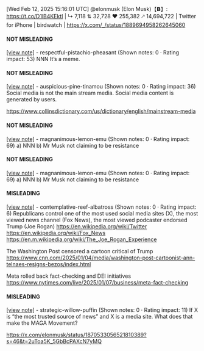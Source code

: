[Wed Feb 12, 2025 15:16:01 UTC] @elonmusk (Elon Musk)【𝗕】: https://t.co/D1lB4KEktI | ↳ 7,118 ⇅ 32,728 ♥ 255,382 🡕 14,694,722 | Twitter for iPhone | birdwatch | https://x.com/_/status/1889694958262645060

#### NOT MISLEADING

[[view note]](https://x.com/i/birdwatch/n/1890046846405411035) - respectful-pistachio-pheasant (Shown notes: 0 · Rating impact: 53)
NNN It’s a meme. 

#### NOT MISLEADING

[[view note]](https://x.com/i/birdwatch/n/1890007135632724073) - auspicious-pine-tinamou (Shown notes: 0 · Rating impact: 36)
Social media is not the main stream media. Social media content is generated by users.

https://www.collinsdictionary.com/us/dictionary/english/mainstream-media

#### NOT MISLEADING

[[view note]](https://x.com/i/birdwatch/n/1889975981168808085) - magnanimous-lemon-emu (Shown notes: 0 · Rating impact: 69)
a) NNN 
b) Mr Musk not claiming to be resistance

#### NOT MISLEADING

[[view note]](https://x.com/i/birdwatch/n/1889975981110075730) - magnanimous-lemon-emu (Shown notes: 0 · Rating impact: 69)
a) NNN 
b) Mr Musk not claiming to be resistance

#### MISLEADING

[[view note]](https://x.com/i/birdwatch/n/1889888776715116568) - contemplative-reef-albatross (Shown notes: 0 · Rating impact: 6)
Republicans control one of the most used social media sites (X), the most viewed news channel (Fox News), the most viewed podcaster endorsed Trump (Joe Rogan)
https://en.wikipedia.org/wiki/Twitter
https://en.wikipedia.org/wiki/Fox_News
https://en.m.wikipedia.org/wiki/The_Joe_Rogan_Experience

The Washington Post censored a cartoon critical of Trump
https://www.cnn.com/2025/01/04/media/washington-post-cartoonist-ann-telnaes-resigns-bezos/index.html

Meta rolled back fact-checking and DEI initiatives
https://www.nytimes.com/live/2025/01/07/business/meta-fact-checking

#### MISLEADING

[[view note]](https://x.com/i/birdwatch/n/1889876919610724471) - strategic-willow-puffin (Shown notes: 0 · Rating impact: 11)
If X is “the most trusted source of news” and X is a media site. What does that make the MAGA Movement?

https://x.com/elonmusk/status/1870533056521810389?s=46&t=2uToa5K_5GbBcPAXcN7yMQ
